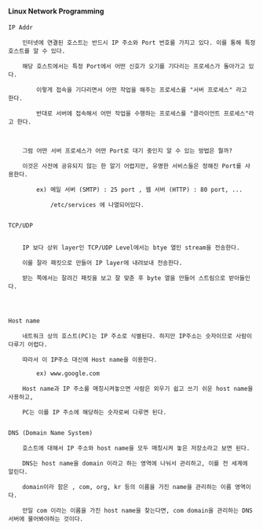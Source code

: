 #### Linux Network Programming 


	IP Addr

		인터넷에 연결된 호스트는 반드시 IP 주소와 Port 번호를 가지고 있다. 이를 통해 특정 호스트를 알 수 있다.

		해당 호스트에서는 특정 Port에서 어떤 신호가 오기를 기다리는 프로세스가 돌아가고 있다. 

			이렇게 접속을 기다리면서 어떤 작업을 해주는 프로세스를 "서버 프로세스" 라고 한다.

			반대로 서버에 접속해서 어떤 작업을 수행하는 프로세스를 "클라이언트 프로세스"라고 한다. 

		

		그럼 어떤 서버 프로세스가 어떤 Port로 대기 중인지 알 수 있는 방법은 뭘까?

		이것은 사전에 공유되지 않는 한 알기 어렵지만, 유명한 서비스들은 정해진 Port를 사용한다. 

			ex) 메일 서버 (SMTP) : 25 port , 웹 서버 (HTTP) : 80 port, ... 

				/etc/services 에 나열되어있다. 

		
	TCP/UDP 


		IP 보다 상위 layer인 TCP/UDP Level에서는 btye 열인 stream을 전송한다.

		이를 잘라 패킷으로 만들어 IP layer에 내려보내 전송한다. 

		받는 쪽에서는 잘려긴 패킷을 보고 잘 맞춘 후 byte 열을 만들어 스트림으로 받아들인다.
	
		


	Host name 

		네트워크 상의 호스트(PC)는 IP 주소로 식별된다. 하지만 IP주소는 숫자이므로 사람이 다루기 어렵다.

		따라서 이 IP주소 대신에 Host name을 이용한다. 

			ex) www.google.com 

		Host name과 IP 주소를 매칭시켜놓으면 사람은 외우기 쉽고 쓰기 쉬운 host name을 사용하고,

		PC는 이를 IP 주소에 해당하는 숫자로써 다루면 된다.

		
	DNS (Domain Name System)

		호스트에 대해서 IP 주소와 host name을 모두 매칭시켜 놓은 저장소라고 보면 된다. 

		DNS는 host name을 domain 이라고 하는 영역에 나눠서 관리하고, 이를 전 세계에 알린다.

		domain이라 함은 , com, org, kr 등의 이름을 가진 name을 관리하는 이름 영역이다.

		만일 com 이라는 이름을 가진 host name을 찾는다면, com domain을 관리하는 DNS 서버에 물어봐야하는 것이다. 
			
